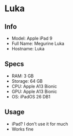 # Luka
## Info
- Model: Apple iPad 9
- Full Name: Megurine Luka
- Hostname: Luka

## Specs
- RAM: 3 GB
- Storage: 64 GB
- CPU: Apple A13 Bionic
- GPU: Apple A13 Bionic
- OS: iPadOS 26 DB1

## Usage
- iPad? I don't use it for much
- Works fine